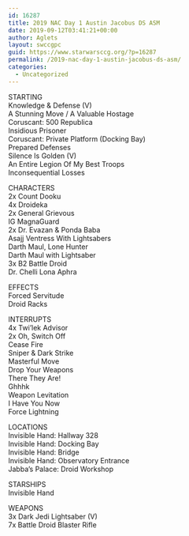 ```yaml
---
id: 16287
title: 2019 NAC Day 1 Austin Jacobus DS ASM
date: 2019-09-12T03:41:21+00:00
author: Aglets
layout: swccgpc
guid: https://www.starwarsccg.org/?p=16287
permalink: /2019-nac-day-1-austin-jacobus-ds-asm/
categories:
  - Uncategorized
---
```

STARTING  
Knowledge & Defense (V)  
A Stunning Move / A Valuable Hostage  
Coruscant: 500 Republica  
Insidious Prisoner  
Coruscant: Private Platform (Docking Bay)  
Prepared Defenses  
Silence Is Golden (V)  
An Entire Legion Of My Best Troops  
Inconsequential Losses

CHARACTERS  
2x Count Dooku  
4x Droideka  
2x General Grievous  
IG MagnaGuard  
2x Dr. Evazan & Ponda Baba  
Asajj Ventress With Lightsabers  
Darth Maul, Lone Hunter  
Darth Maul with Lightsaber  
3x B2 Battle Droid  
Dr. Chelli Lona Aphra

EFFECTS  
Forced Servitude  
Droid Racks

INTERRUPTS  
4x Twi’lek Advisor  
2x Oh, Switch Off  
Cease Fire  
Sniper & Dark Strike  
Masterful Move  
Drop Your Weapons  
There They Are!  
Ghhhk  
Weapon Levitation  
I Have You Now  
Force Lightning

LOCATIONS  
Invisible Hand: Hallway 328  
Invisible Hand: Docking Bay  
Invisible Hand: Bridge  
Invisible Hand: Observatory Entrance  
Jabba’s Palace: Droid Workshop

STARSHIPS  
Invisible Hand

WEAPONS  
3x Dark Jedi Lightsaber (V)  
7x Battle Droid Blaster Rifle